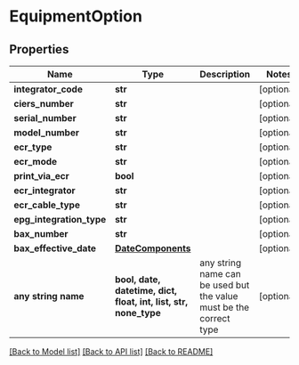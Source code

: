 # EquipmentOption


## Properties
Name | Type | Description | Notes
------------ | ------------- | ------------- | -------------
**integrator_code** | **str** |  | [optional] 
**ciers_number** | **str** |  | [optional] 
**serial_number** | **str** |  | [optional] 
**model_number** | **str** |  | [optional] 
**ecr_type** | **str** |  | [optional] 
**ecr_mode** | **str** |  | [optional] 
**print_via_ecr** | **bool** |  | [optional] 
**ecr_integrator** | **str** |  | [optional] 
**ecr_cable_type** | **str** |  | [optional] 
**epg_integration_type** | **str** |  | [optional] 
**bax_number** | **str** |  | [optional] 
**bax_effective_date** | [**DateComponents**](DateComponents.md) |  | [optional] 
**any string name** | **bool, date, datetime, dict, float, int, list, str, none_type** | any string name can be used but the value must be the correct type | [optional]

[[Back to Model list]](../README.md#documentation-for-models) [[Back to API list]](../README.md#documentation-for-api-endpoints) [[Back to README]](../README.md)


